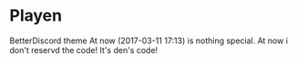 # Playen
BetterDiscord theme
At now (2017-03-11 17:13) is nothing special. 
At now i don't reservd the code! It's den's code!
